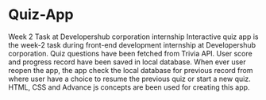 # Quiz-App
Week 2 Task at Developershub corporation internship
Interactive quiz app is the week-2 task during front-end development internship at Developershub corporation. Quiz questions have been fetched from Trivia API. User score and progress record have been saved in local database. When ever user reopen the app, the app check the local database for previous record from where user have a choice to resume the previous quiz or start a new quiz.
HTML, CSS and Advance js concepts are been used for creating this app.
